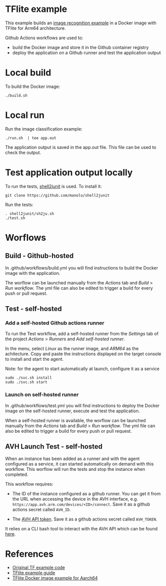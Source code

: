 # TFlite example

This example builds an [image recognition example](https://github.com/tensorflow/tensorflow/tree/master/tensorflow/lite/examples/python/) in a Docker image with TFlite for Arm64 architecture.

Github Actions workflows are used to:
- build the Docker image and store it in the Github container registry
- deploy the application on a Github runner and test the application output

# Local build

To build the Docker image:

```
./build.sh
```

# Local run

Run the image classification example:

```
./run.sh  | tee app.out
```

The application output is saved in the app.out file. This file can be used to check the output.

# Test application output locally

To run the tests, [shell2junit](https://github.com/manolo/shell2junit) is used. To install it:

```
git clone https://github.com/manolo/shell2junit
```

Run the tests:

```
. shell2junit/sh2ju.sh
./test.sh
```

# Worflows

## Build - Github-hosted

In .github/workflows/build.yml you will find instructions to build the Docker image with the application.

The worflow can be launched manually from the _Actions_ tab and _Build_ > _Run workflow_. The yml file can also be edited to trigger a build for every push or pull request.

## Test - self-hosted

### Add a self-hosted Github actions runner

To run the Test workflow, add a self-hosted runner from the _Settings_ tab of the project _Actions_ > _Runners_ and _Add self-hosted runner_.

In the menu, select _Linux_ as the runner image, and _ARM64_ as the achitecture. Copy and paste the instructions displayed on the target console to install and start the agent.

Note: for the agent to start automatically at launch, configure it as a service

```
sudo ./svc.sh install
sudo ./svc.sh start
```

### Launch on self-hosted runner

In .github/workflows/test.yml you will find instructions to deploy the Docker image on the self-hosted runner, execute and test the application.

When a self-hosted runner is available, the worflow can be launched manually from the _Actions_ tab and _Build_ > _Run workflow_. The yml file can also be edited to trigger a build for every push or pull request.

## AVH Launch Test - self-hosted

When an instance has been added as a runner and with the agent configured as a service, it can started automatically on demand with this workflow. This worflow will run the tests and stop the instance when completed.

This workflow requires:

- The ID of the instance configured as a github runner. You can get it from the URL when accessing the device in the AVH interface, e.g. `https://app.avh.arm.com/devices/<ID>/connect`. Save it as a github actions secret called `AVH_ID`.

- The [AVH API token](https://intercom.help/arm-avh/en/articles/6137393-generating-an-avh-api-token). Save it as a github actions secret called `AVH_TOKEN`.

It relies on a CLI bash tool to interact with the AVH API which can be found [here](https://github.com/armflorentlebeau/avhcli).

# References

- [Original TF example code](https://github.com/tensorflow/tensorflow/tree/master/tensorflow/lite/examples/python/)
- [TFlite example guide](https://www.tensorflow.org/lite/guide/python)
- [TFlite Docker image example for Aarch64](https://github.com/ARM-software/Tool-Solutions/tree/master/docker/tensorflow-lite-aarch64)
